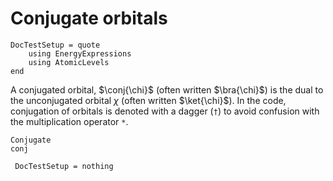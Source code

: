 # Conjugate orbitals

```@meta
DocTestSetup = quote
    using EnergyExpressions
    using AtomicLevels
end
```

A conjugated orbital, $\conj{\chi}$ (often written $\bra{\chi}$) is
the dual to the unconjugated orbital $\chi$ (often written
$\ket{\chi}$). In the code, conjugation of orbitals is denoted with a
dagger (`†`) to avoid confusion with the multiplication operator `*`.

```@docs
Conjugate
conj
```

```@meta
 DocTestSetup = nothing
```
